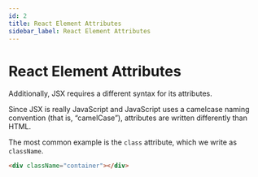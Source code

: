 ```yaml
---
id: 2
title: React Element Attributes
sidebar_label: React Element Attributes
---
```


# React Element Attributes
Additionally, JSX requires a different syntax for its attributes.

Since JSX is really JavaScript and JavaScript uses a camelcase naming convention (that is, “camelCase”), attributes are written differently than HTML.


The most common example is the `class` attribute, which we write as `className`.

```html
<div className="container"></div>
```